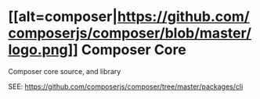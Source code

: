 [[alt=composer|https://github.com/composerjs/composer/blob/master/logo.png]]
Composer Core
=============

Composer core source, and library

SEE:  https://github.com/composerjs/composer/tree/master/packages/cli
